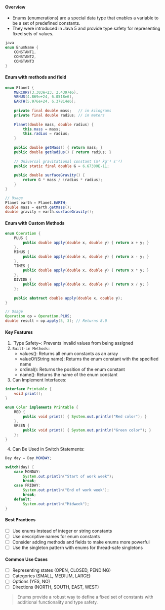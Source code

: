 #### Overview
- Enums (enumerations) are a special data type that enables a variable to be a set of predefined constants. 
- They were introduced in Java 5 and provide type safety for representing fixed sets of values.
```java
java
enum EnumName {
    CONSTANT1,
    CONSTANT2,
    CONSTANT3
}
```
#### Enum with methods and field 
```java
enum Planet {
    MERCURY(3.303e+23, 2.4397e6),
    VENUS(4.869e+24, 6.0518e6),
    EARTH(5.976e+24, 6.37814e6);
    
    private final double mass;   // in kilograms
    private final double radius; // in meters
    
    Planet(double mass, double radius) {
        this.mass = mass;
        this.radius = radius;
    }
    
    public double getMass() { return mass; }
    public double getRadius() { return radius; }
    
    // Universal gravitational constant (m³ kg⁻¹ s⁻²)
    public static final double G = 6.67300E-11;
    
    public double surfaceGravity() {
        return G * mass / (radius * radius);
    }
}

// Usage
Planet earth = Planet.EARTH;
double mass = earth.getMass();
double gravity = earth.surfaceGravity();
```
#### Enum with Custom Methods
```java
enum Operation {
    PLUS {
        public double apply(double x, double y) { return x + y; }
    },
    MINUS {
        public double apply(double x, double y) { return x - y; }
    },
    TIMES {
        public double apply(double x, double y) { return x * y; }
    },
    DIVIDE {
        public double apply(double x, double y) { return x / y; }
    };
    
    public abstract double apply(double x, double y);
}

// Usage
Operation op = Operation.PLUS;
double result = op.apply(5, 3); // Returns 8.0
```
#### Key Features
1. `Type Safety~: Prevents invalid values from being assigned
2. `Built-in Methods:`
   - values(): Returns all enum constants as an array
   - valueOf(String name): Returns the enum constant with the specified name
   - ordinal(): Returns the position of the enum constant
   - name(): Returns the name of the enum constant
3. Can Implement Interfaces:
```java
interface Printable {
    void print();
}

enum Color implements Printable {
    RED {
        public void print() { System.out.println("Red color"); }
    },
    GREEN {
        public void print() { System.out.println("Green color"); }
    };
}
```
4. Can Be Used in Switch Statements:
```java
Day day = Day.MONDAY;

switch(day) {
    case MONDAY:
        System.out.println("Start of work week");
        break;
    case FRIDAY:
        System.out.println("End of work week");
        break;
    default:
        System.out.println("Midweek");
}
```
#### Best Practices
* [ ] Use enums instead of integer or string constants
* [ ] Use descriptive names for enum constants
* [ ] Consider adding methods and fields to make enums more powerful
* [ ] Use the singleton pattern with enums for thread-safe singletons

#### Common Use Cases
* [ ] Representing states (OPEN, CLOSED, PENDING)
* [ ] Categories (SMALL, MEDIUM, LARGE)
* [ ] Options (YES, NO)
* [ ] Directions (NORTH, SOUTH, EAST, WEST)

> Enums provide a robust way to define a fixed set of constants with additional functionality and type safety.
